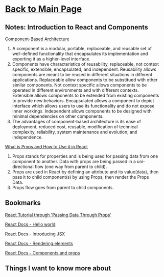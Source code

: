 # [Back to Main Page](https://reecerenninger.github.io/reading-notes/)

## Notes: Introduction to React and Components

[Component-Based Architecture](https://www.tutorialspoint.com/software_architecture_design/component_based_architecture.htm)

1. A component is a modular, portable, replaceable, and reusable set of well-defined functionality that encapsulates its implementation and exporting it as a higher-level interface.
2. Components have characteristics of reusability, replaceable, not context specific, extensible, encapsulated, and independent.  Reusability allows components are meant to be reused in different situations in different applications. Replaceable allow components to be substitued with other similar components.  Not context specific allows components to be operated in different environments and with different contexts. Extensible allows components to be extended from existing components to provide new behaviors.  Encapsulated allows a component to depict interface which allows users to use its functionality and do not expose inner workings.  Independent allows components to be designed with minimal dependencies on other components.
3. The advantages of component-based architecture is its ease of deployment, reduced cost, reusable, modification of technical complexity, reliability, system maintenance and evolution, and independence.

[What is Props and How to Use it in React](https://itnext.io/what-is-props-and-how-to-use-it-in-react-da307f500da0#:~:text=%E2%80%9CProps%E2%80%9D%20is%20a%20special%20keyword,way%20from%20parent%20to%20child)

1. Props stands for properties and is being used for passing data from one component to another. Data with props are being passed in a uni-directional flow (one way from parent to child).
2. Props are used in React by defining an attribute and its value(data), then pass it to child component(s) by using Props, then render the Props Data.
3. Props flow goes from parent to child components.

## Bookmarks

[React Tutorial through 'Passing Data Through Props'](https://reactjs.org/tutorial/tutorial.html)

[React Docs - Hello world](https://reactjs.org/docs/hello-world.html)

[React Docs - Introducing JSX](https://reactjs.org/docs/introducing-jsx.html)

[React Docs - Rendering elements](https://reactjs.org/docs/rendering-elements.html)

[React Docs - Components and props](https://reactjs.org/docs/components-and-props.html)

## Things I want to know more about
